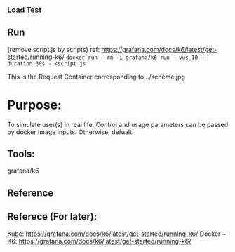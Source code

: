 
### Load Test

## Run
(remove script.js by scripts) ref: https://grafana.com/docs/k6/latest/get-started/running-k6/
`docker run --rm -i grafana/k6 run --vus 10 --duration 30s - <script.js`

This is the Request Container corresponding to ../scheme.jpg
# Purpose:

To simulate user(s) in real life. Control and usage parameters can be passed by docker image inputs. 
Otherwise, defualt.


## Tools:
grafana/k6

## Reference 


## Referece (For later):
Kube: https://grafana.com/docs/k6/latest/get-started/running-k6/ 
Docker + K6: https://grafana.com/docs/k6/latest/get-started/running-k6/ 